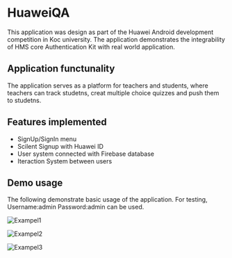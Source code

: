 # HuaweiQA
This application was design as part of the Huawei Android development competition in Koc university. The application demonstrates the integrability of HMS core Authentication Kit with real world application. 

## Application functunality
The application serves as a platform for teachers and students, where teachers can track studetns, creat multiple choice quizzes and push them to studetns.

## Features implemented
- SignUp/SignIn menu
- Scilent Signup with Huawei ID
- User system connected with Firebase database
- Iteraction System between users

## Demo usage
The following demonstrate basic usage of the application.
For testing, Username:admin Password:admin can be used.

![Exampel1](example1.gif)

![Exampel2](example2.gif)

![Exampel3](example3.gif)

